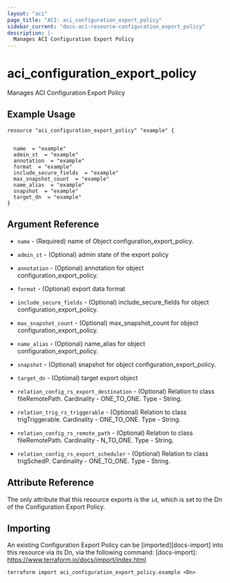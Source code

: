 ```yaml
---
layout: "aci"
page_title: "ACI: aci_configuration_export_policy"
sidebar_current: "docs-aci-resource-configuration_export_policy"
description: |-
  Manages ACI Configuration Export Policy
---
```


# aci_configuration_export_policy #
Manages ACI Configuration Export Policy

## Example Usage ##

```hcl
resource "aci_configuration_export_policy" "example" {


  name  = "example"
  admin_st  = "example"
  annotation  = "example"
  format  = "example"
  include_secure_fields  = "example"
  max_snapshot_count  = "example"
  name_alias  = "example"
  snapshot  = "example"
  target_dn  = "example"
}
```
## Argument Reference ##
* `name` - (Required) name of Object configuration_export_policy.
* `admin_st` - (Optional) admin state of the export policy
* `annotation` - (Optional) annotation for object configuration_export_policy.
* `format` - (Optional) export data format
* `include_secure_fields` - (Optional) include_secure_fields for object configuration_export_policy.
* `max_snapshot_count` - (Optional) max_snapshot_count for object configuration_export_policy.
* `name_alias` - (Optional) name_alias for object configuration_export_policy.
* `snapshot` - (Optional) snapshot for object configuration_export_policy.
* `target_dn` - (Optional) target export object

* `relation_config_rs_export_destination` - (Optional) Relation to class fileRemotePath. Cardinality - ONE_TO_ONE. Type - String.
                
* `relation_trig_rs_triggerable` - (Optional) Relation to class trigTriggerable. Cardinality - ONE_TO_ONE. Type - String.
                
* `relation_config_rs_remote_path` - (Optional) Relation to class fileRemotePath. Cardinality - N_TO_ONE. Type - String.
                
* `relation_config_rs_export_scheduler` - (Optional) Relation to class trigSchedP. Cardinality - ONE_TO_ONE. Type - String.
                


## Attribute Reference

The only attribute that this resource exports is the `id`, which is set to the
Dn of the Configuration Export Policy.

## Importing ##

An existing Configuration Export Policy can be [imported][docs-import] into this resource via its Dn, via the following command:
[docs-import]: https://www.terraform.io/docs/import/index.html


```
terraform import aci_configuration_export_policy.example <Dn>
```